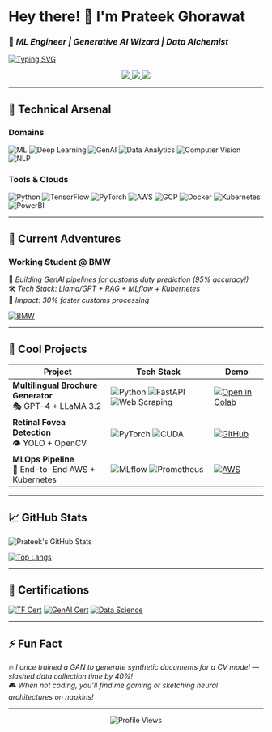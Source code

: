 # Hey there! 👋 I'm Prateek Ghorawat  
### 🚀 *ML Engineer | Generative AI Wizard | Data Alchemist*  
[![Typing SVG](https://readme-typing-svg.demolab.com?font=Fira+Code&weight=600&size=26&duration=3000&pause=1000&color=22F76D&width=700&lines=Building+Intelligent+Systems;Turning+Data+into+Business+Magic;Automating+the+Future+⚡)](https://git.io/typing-svg)

<p align="center">
  <a href="Prateek@LinkedIn">
    <img src="https://img.shields.io/badge/-LinkedIn-0A66C2?style=for-the-badge&logo=linkedin&logoColor=white&link=https://linkedin.com/in/Prateek@LinkedIn" />
  </a>
  <a href="mailto:prateek.ghorawat1999@gmail.com">
    <img src="https://img.shields.io/badge/-Gmail-EA4335?style=for-the-badge&logo=gmail&logoColor=white" />
  </a>
  <a href="Prateek@GitHub">
    <img src="https://img.shields.io/badge/-GitHub-181717?style=for-the-badge&logo=github&logoColor=white" />
  </a>
</p>

---

## 🌟 **Technical Arsenal**

### **Domains**  
![ML](https://img.shields.io/badge/-Machine%20Learning-FF6F00?style=flat-square&logo=scikit-learn&logoColor=white)
![Deep Learning](https://img.shields.io/badge/-Deep%20Learning-FF6F00?style=flat-square&logo=pytorch&logoColor=white)
![GenAI](https://img.shields.io/badge/-Generative%20AI-000000?style=flat-square&logo=openai&logoColor=white)
![Data Analytics](https://img.shields.io/badge/-Data%20Analytics-3776AB?style=flat-square&logo=python&logoColor=white)
![Computer Vision](https://img.shields.io/badge/-Computer%20Vision-5C3EE8?style=flat-square&logo=opencv&logoColor=white)
![NLP](https://img.shields.io/badge/-NLP-43B02A?style=flat-square&logo=rasa&logoColor=white)

### **Tools & Clouds**  
![Python](https://img.shields.io/badge/-Python-3776AB?style=flat-square&logo=python&logoColor=white)
![TensorFlow](https://img.shields.io/badge/-TensorFlow-FF6F00?style=flat-square&logo=tensorflow&logoColor=white)
![PyTorch](https://img.shields.io/badge/-PyTorch-EE4C2C?style=flat-square&logo=pytorch&logoColor=white)
![AWS](https://img.shields.io/badge/-AWS-232F3E?style=flat-square&logo=amazon-aws&logoColor=white)
![GCP](https://img.shields.io/badge/-GCP-4285F4?style=flat-square&logo=google-cloud&logoColor=white)
![Docker](https://img.shields.io/badge/-Docker-2496ED?style=flat-square&logo=docker&logoColor=white)
![Kubernetes](https://img.shields.io/badge/-Kubernetes-326CE5?style=flat-square&logo=kubernetes&logoColor=white)
![PowerBI](https://img.shields.io/badge/-PowerBI-F2C811?style=flat-square&logo=powerbi&logoColor=black)

---

## 🏢 **Current Adventures**  
### **Working Student @ BMW**  
🔮 *Building GenAI pipelines for customs duty prediction (95% accuracy!)*  
🛠️ *Tech Stack: Llama/GPT + RAG + MLflow + Kubernetes*  
🎯 *Impact: 30% faster customs processing*  

[![BMW](https://img.shields.io/badge/View%20Project-%23000000.svg?style=for-the-badge&logo=bmw&logoColor=white)](#)

---

## 🎨 **Cool Projects**

<div align="center">
  
| Project | Tech Stack | Demo |
|---------|------------|------|
| **Multilingual Brochure Generator** <br> 🎭 GPT-4 + LLaMA 3.2 | ![Python](https://img.shields.io/badge/-LangChain-43B02A?style=flat-square) ![FastAPI](https://img.shields.io/badge/-FastAPI-009688?style=flat-square) ![Web Scraping](https://img.shields.io/badge/-BeautifulSoup-3776AB?style=flat-square) | [![Open in Colab](https://img.shields.io/badge/Try%20Live-Demo-FF6F00?style=for-the-badge)](#) |
| **Retinal Fovea Detection** <br> 👁️ YOLO + OpenCV | ![PyTorch](https://img.shields.io/badge/-YOLOv5-EE4C2C?style=flat-square) ![CUDA](https://img.shields.io/badge/-CUDA-76B900?style=flat-square) | [![GitHub](https://img.shields.io/badge/View%20Code-181717?style=for-the-badge&logo=github)](#) |
| **MLOps Pipeline** <br> 🚂 End-to-End AWS + Kubernetes | ![MLflow](https://img.shields.io/badge/-MLflow-0194E1?style=flat-square) ![Prometheus](https://img.shields.io/badge/-Prometheus-E6522C?style=flat-square) | [![AWS](https://img.shields.io/badge/Deploy%20Now-FF9900?style=for-the-badge&logo=amazonaws)](#) |

</div>

---

## 📈 **GitHub Stats**  
![Prateek's GitHub Stats](https://github-readme-stats.vercel.app/api?username=Prateek@GitHub&show_icons=true&theme=radical&hide_border=true&bg_color=0D1117)

[![Top Langs](https://github-readme-stats.vercel.app/api/top-langs/?username=Prateek@GitHub&layout=compact&theme=radical&hide_border=true&bg_color=0D1117)](https://github.com/Prateek@GitHub)

---

## 🎯 **Certifications**  
[![TF Cert](https://img.shields.io/badge/TensorFlow_Developer-Certified-FF6F00?style=for-the-badge&logo=tensorflow)](https://example.com)
[![GenAI Cert](https://img.shields.io/badge/Generative_AI-Expert-000000?style=for-the-badge&logo=openai)](https://example.com)
[![Data Science](https://img.shields.io/badge/Data_Science-Bootcamp-3776AB?style=for-the-badge&logo=python)](https://example.com)

---

## ⚡ **Fun Fact**  
🔥 *I once trained a GAN to generate synthetic documents for a CV model — slashed data collection time by 40%!*  
🎮 *When not coding, you’ll find me gaming or sketching neural architectures on napkins!*

---

<p align="center">
  <img src="https://komarev.com/ghpvc/?username=Prateek@GitHub&style=flat-square&color=blue" alt="Profile Views"/>
</p>
